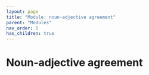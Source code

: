 ```yaml
---
layout: page
title: "Module: noun-adjective agreement"
parent: "Modules"
nav_order: 5
has_children: true
---
```


# Noun-adjective agreement

